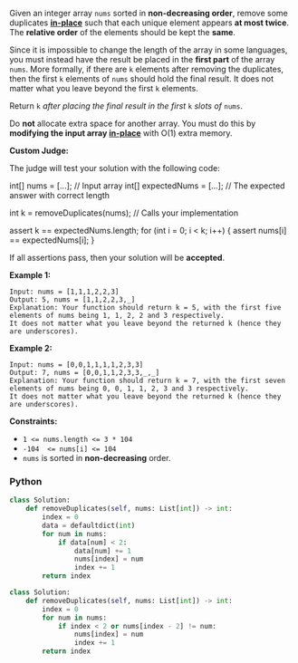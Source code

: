 Given an integer array  `nums`  sorted in  **non-decreasing order**, remove some duplicates  [**in-place**](https://en.wikipedia.org/wiki/In-place_algorithm)  such that each unique element appears  **at most twice**. The  **relative order**  of the elements should be kept the  **same**.

Since it is impossible to change the length of the array in some languages, you must instead have the result be placed in the  **first part**  of the array  `nums`. More formally, if there are  `k`  elements after removing the duplicates, then the first  `k`  elements of  `nums` should hold the final result. It does not matter what you leave beyond the first `k` elements.

Return  `k` _after placing the final result in the first_ `k` _slots of_ `nums`.

Do  **not**  allocate extra space for another array. You must do this by  **modifying the input array  [in-place](https://en.wikipedia.org/wiki/In-place_algorithm)**  with O(1) extra memory.

**Custom Judge:**

The judge will test your solution with the following code:

int[] nums = [...]; // Input array
int[] expectedNums = [...]; // The expected answer with correct length

int k = removeDuplicates(nums); // Calls your implementation

assert k == expectedNums.length;
for (int i = 0; i < k; i++) {
    assert nums[i] == expectedNums[i];
}

If all assertions pass, then your solution will be  **accepted**.

**Example 1:**
```
Input: nums = [1,1,1,2,2,3]
Output: 5, nums = [1,1,2,2,3,_]
Explanation: Your function should return k = 5, with the first five elements of nums being 1, 1, 2, 2 and 3 respectively.
It does not matter what you leave beyond the returned k (hence they are underscores).
```

**Example 2:**
```
Input: nums = [0,0,1,1,1,1,2,3,3]
Output: 7, nums = [0,0,1,1,2,3,3,_,_]
Explanation: Your function should return k = 7, with the first seven elements of nums being 0, 0, 1, 1, 2, 3 and 3 respectively.
It does not matter what you leave beyond the returned k (hence they are underscores).
```

**Constraints:**

-   `1 <= nums.length <= 3 * 104`
-   `-104  <= nums[i] <= 104`
-   `nums`  is sorted in  **non-decreasing**  order.


### Python
```python
class Solution:
    def removeDuplicates(self, nums: List[int]) -> int:
        index = 0
        data = defaultdict(int)
        for num in nums:
            if data[num] < 2:
                data[num] += 1
                nums[index] = num
                index += 1
        return index
```

```python
class Solution:
    def removeDuplicates(self, nums: List[int]) -> int:
        index = 0
        for num in nums:
            if index < 2 or nums[index - 2] != num:
                nums[index] = num
                index += 1
        return index
```

